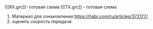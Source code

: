 ![[RX.grc]]- готовая схема
![[TX.grc]] - готовая схема
1. Материал для ознакомления https://habr.com/ru/articles/372177/
2. оценить скорость передачи 